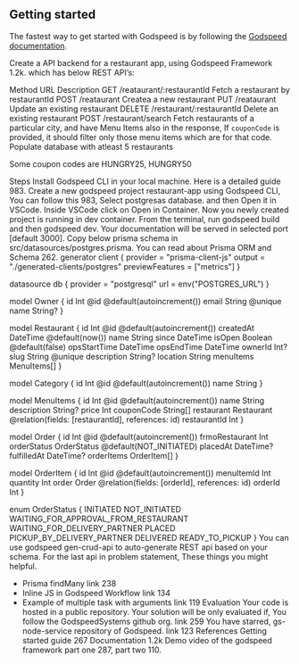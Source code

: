 ## Getting started


The fastest way to get started with Godspeed is by following the [Godspeed documentation](https://docs.mindgrep.com/).

Create a API backend for a restaurant app, using Godspeed Framework 1.2k.
which has below REST API’s:

Method	URL	Description
GET	/reataurant/:restaurantId	Fetch a restaurant by restaurantId
POST	/reataurant	Createa a new restaurant
PUT	/reataurant	Update an existing restaurant
DELETE	/restaurant/:restaurantId	Delete an existing restaurant
POST	/restaurant/search	Fetch restaurants of a particular city, and have Menu Items also in the response, If `couponCode` is provided, it should filter only those menu items which are for that code.
Populate database with atleast 5 restaurants

Some coupon codes are HUNGRY25, HUNGRY50

Steps
Install Godspeed CLI in your local machine. Here is a detailed guide 983.
Create a new godspeed project restaurant-app using Godspeed CLI, You can follow this 983, Select postgresas database. and then Open it in VSCode.
Inside VSCode click on Open in Container. Now you newly created project is running in dev container.
From the terminal, run godspeed build and then godspeed dev. Your documentation will be served in selected port [default 3000].
Copy below prisma schema in src/datasources/postgres.prisma. You can read about Prisma ORM and Schema 262.
generator client {
  provider = "prisma-client-js"
  output   = "./generated-clients/postgres"
  previewFeatures = ["metrics"]
}

datasource db {
  provider = "postgresql"
  url      = env("POSTGRES_URL")
}

model Owner {
  id      Int      @id @default(autoincrement())
  email   String   @unique
  name    String?
}

model Restaurant {
  id         Int        @id @default(autoincrement())
  createdAt  DateTime   @default(now())
  name      String
  since  DateTime
  isOpen  Boolean    @default(false)
  opsStartTime DateTime
  opsEndTime DateTime
  ownerId   Int?
  slug     String    @unique
  description String?
  location String
  menuItems MenuItems[]
}

model Category {
  id    Int    @id @default(autoincrement())
  name  String
}

model MenuItems {
  id  Int @id @default(autoincrement())
  name String
  description String?
  price Int
  couponCode String[]
  restaurant Restaurant @relation(fields: [restaurantId], references: id)
  restaurantId  Int
}

model Order {
  id Int @id @default(autoincrement())
  frmoRestaurant Int
  orderStatus OrderStatus @default(NOT_INITIATED)
  placedAt DateTime?
  fulfilledAt DateTime?
  orderItems OrderItem[]
}

model OrderItem {
  id Int @id @default(autoincrement())
  menuItemId Int
  quantity Int
  order Order @relation(fields: [orderId], references: id)
  orderId Int
}

enum OrderStatus {
  INITIATED
  NOT_INITIATED
  WAITING_FOR_APPROVAL_FROM_RESTAURANT
  WAITING_FOR_DELIVERY_PARTNER
  PLACED
  PICKUP_BY_DELIVERY_PARTNER
  DELIVERED
  READY_TO_PICKUP
}
You can use godspeed gen-crud-api to auto-generate REST api based on your schema.
For the last api in problem statement, These things you might helpful.
- Prisma findMany link 238
- Inline JS in Godspeed Workflow link 134
- Example of multiple task with arguments link 119
Evaluation
Your code is hosted in a public repository.
Your solution will be only evaluated if,
You follow the GodspeedSystems github org. link 259
You have starred, gs-node-service repository of Godspeed. link 123
References
Getting started guide 267
Documentation 1.2k
Demo video of the godspeed framework part one 287, part two 110.